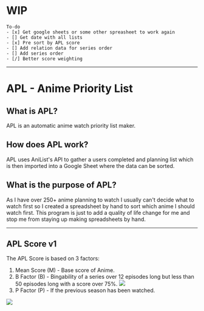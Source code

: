 # WIP #

```[tasklist]
To-do
- [x] Get google sheets or some other spreasheet to work again
- [] Get date with all lists
- [x] Pre sort by APL score
- [] Add relation data for series order
- [] Add series order
- [/] Better score weighting
```

***

# APL - Anime Priority List

## What is APL?
APL is an automatic anime watch priority list maker.

## How does APL work?
APL uses AniList's API to gather a users completed and planning list which is then imported into a Google Sheet where the data can be sorted.

## What is the purpose of APL?
As I have over 250+ anime planning to watch I usually can't decide what to watch first so I created a spreadsheet by hand to sort which anime I should watch first. This program is just to add a quality of life change for me and stop me from staying up making spreadsheets by hand.

***

## APL Score v1
The APL Score is based on 3 factors:
1. Mean Score (M) - Base score of Anime.
2. B Factor (B) - Bingability of a series over 12 episodes long but less than 50 episodes long with a score over 75%. <img src="https://render.githubusercontent.com/render/math?math=B=(M-75)*10^-2">
3. P Factor (P) - If the previous season has been watched.
<img src="https://render.githubusercontent.com/render/math?math=APL%20Score%20=%20M%20\times%20(1%20%2B%20(B%20%2B%20P))">
